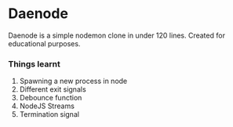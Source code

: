 # Daenode

Daenode is a simple nodemon clone in under 120 lines. Created for educational purposes.

### Things learnt

1. Spawning a new process in node
2. Different exit signals
3. Debounce function
4. NodeJS Streams
5. Termination signal
